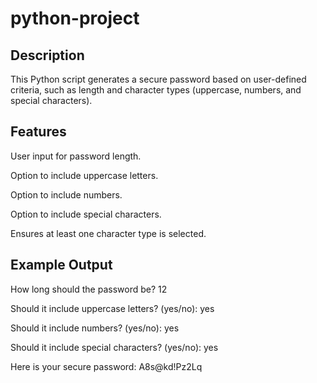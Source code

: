 # python-project

## Description

This Python script generates a secure password based on user-defined criteria, such as length and character types (uppercase, numbers, and special characters).

## Features

User input for password length.

Option to include uppercase letters.

Option to include numbers.

Option to include special characters.

Ensures at least one character type is selected.

## Example Output

How long should the password be? 12

Should it include uppercase letters? (yes/no): yes

Should it include numbers? (yes/no): yes

Should it include special characters? (yes/no): yes

Here is your secure password: A8s@kd!Pz2Lq
